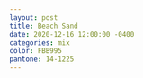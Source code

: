 ```yaml
---
layout: post
title: Beach Sand
date: 2020-12-16 12:00:00 -0400
categories: mix
color: FBB995
pantone: 14-1225
---
```

